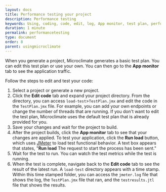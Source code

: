 ```yaml
---
layout: docs
title: Performance testing your project
description: Performance testing
keywords: Using, coding, code, edit, log, App monitor, test plan, performance, run load, metrics, load test directory
duration: 1 minute
permalink: performancetesting
type: document
order: 8
parent: usingmicroclimate
---
```


When you generate a project, Microclimate generates a basic test plan. You can edit this test plan or use your own. You can then go to the **App monitor** tab to see the application traffic.

Follow the steps to edit and test your code:
1. Select a project or generate a new project.
2. Click the **Edit code** tab and expand your project directory. From the directory, you can access `load-test`>`TestPlan.jmx` and edit the code in the `TestPlan.jmx` file. For example, you can add your own endpoints or change the number of threads that are running. If you don't want to edit the test plan, Microclimate uses the default test plan that is already provided for you.
3. Save your changes and wait for the project to build.
4. After the project builds, click the **App monitor** tab to see that your changes are applied. To test your application, click the **Run load** button, which uses [JMeter](https://jmeter.apache.org/) to load test functional behavior. A text box appears that states, "**Run load** The request to start the process has been sent."
5. Wait for the test to run. You can watch the test metrics while the test is running.
6. When the test is complete, navigate back to the **Edit code** tab to see the result of the latest run. A `load-test` directory appears with a time stamp. Within this time stamped folder, you can access the `jmeter.log` file that shows the log, the `TestPlan.jmx` file that ran, and the `testresults.jtl` file that shows the results.
